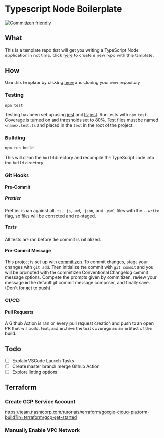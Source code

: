 # Typescript Node Boilerplate

[![Commitizen friendly](https://img.shields.io/badge/commitizen-friendly-brightgreen.svg)](http://commitizen.github.io/cz-cli/)

## What

This is a template repo that will get you writing a TypeScript Node application
in not time. Click [here](https://github.com/colevoss/typescript-node-boilerplate/generate) to create a new repo with this template.

## How

Use this template by clicking [here](https://github.com/colevoss/typescript-node-boilerplate/generate)
and cloning your new repository

### Testing

```bash
npm test
```

Testing has been set up using [jest](https://jestjs.io/) and [ts-jest](https://github.com/kulshekhar/ts-jest).
Run tests with `npm test`. Coverage is turned on and thresholds set to 80%. Test files must be named
`<name>.test.ts` and placed in the `test` in the root of the project.

### Building

```bash
npm run build
```

This will clean the `build` directory and recompile the TypeScript code into the `build` directory.

### Git Hooks

#### Pre-Commit

##### Prettier

Prettier is ran against all `.ts`, `.js`, `.md`, `.json`, and `.yaml` files with the `--write` flag, so files will be corrected and re-staged.

##### Tests

All tests are ran before the commit is initialized.

#### Pre-Commit Message

This project is set up with [commitizen](https://github.com/commitizen/cz-cli). To commit changes,
stage your changes with `git add`. Then initialize the commit with `git commit` and you will be prompted
with the commitizen Conventional Changelog commit message options. Complete the prompts given by commitizen,
review your message in the default git commit message composer, and finally save. (Don't for get to push)

### CI/CD

#### Pull Requests

A Github Action is ran on every pull request creation and push to an open PR that will build, test, and
archive the test coverage as an artifact of the build.

## Todo

- [ ] Explain VSCode Launch Tasks
- [ ] Create master branch merge Github Action
- [ ] Explore linting options

## Terraform

### Create GCP Service Account

https://learn.hashicorp.com/tutorials/terraform/google-cloud-platform-build?in=terraform/gcp-get-started

### Manually Enable VPC Network
